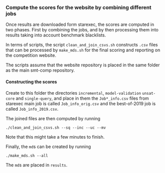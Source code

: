 ### Compute the scores for the website by combining different jobs

Once results are downloaded form starexec, the scores are computed in
two phases.  First by combining the jobs, and by then processing them
into results taking into account benchmark blacklists.

In terms of scripts, the script `clean_and_join_csvs.sh` constructs
`.csv` files that can be processed by `make_mds.sh` for the final
scoring and reporting on the competition website.

The scripts assume that the website repository is placed in the same
folder as the main smt-comp repository.

#### Constructing the scores

Create to this folder the directories `incremental`, `model-validation`
`unsat-core` and `single-query`, and place in them the `Job*_info.csv`
files from starexec main job is called `Job_info_orig.csv` and the
best-of-2019 job is called `Job_info_2019.csv`.

The joined files are then computed by running

```./clean_and_join_csvs.sh --sq --inc --uc --mv```

Note that this might take a few minutes to finish.

Finally, the `md`s can be created by running

```./make_mds.sh --all```

The `md`s are placed in `results`.
